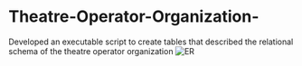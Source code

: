 # Theatre-Operator-Organization-
Developed an executable script to create tables that described the relational schema of the theatre operator organization
![ER](https://user-images.githubusercontent.com/91627578/199570782-65f2b368-5aa7-4697-bbf9-31456c21c530.png)
